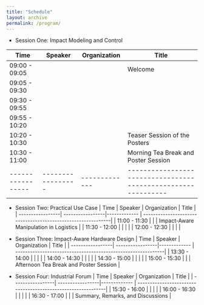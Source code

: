 ```yaml
---
title: "Schedule"
layout: archive
permalink: /program/
---
```


  * Session One: Impact Modeling and Control

| Time             | Speaker          | Organization |                   Title                                      |
| -----------------| -----------------|------------- | -------------------------------------------------------------|
| 09:00 - 09:05    |                  |              |     Welcome                                                  |
| 09:05 - 09:30    |                  |              |                                                              |
| 09:30 - 09:55    |                  |              |                                                              |
| 09:55 - 10:20    |                  |              |                                                              |
| 10:20 - 10:30    |                  |              |     Teaser Session of the Posters                            |
| 10:30 - 11:00    |                  |              |     Morning Tea Break and Poster Session                     |
| -----------------| -----------------|------------- | -------------------------------------------------------------|

  * Session Two: Practical Use Case 
| Time             | Speaker          | Organization |                   Title                                      |
| -----------------| -----------------|------------- | -------------------------------------------------------------|
| 11:00 - 11:30    |                  |              |   Impact-Aware Manipulation in Logistics                     |
| 11:30 - 12:00    |                  |              |                                                              |
| 12:00 - 12:30    |                  |              |                                                              |

  * Session Three: Impact-Aware Hardware Design
| Time             | Speaker          | Organization |                   Title                                      |
| -----------------| -----------------|------------- | -------------------------------------------------------------|
| 13:30 - 14:00    |                  |              |                                                              |
| 14:00 - 14:30    |                  |              |                                                              |
| 14:30 - 15:00    |                  |              |                                                              |
| 15:00 - 15:30    |                  |              |     Afternoon Tea Break and Poster Session                   |

  * Session Four: Industrial Forum 
| Time             | Speaker          | Organization |                   Title                                      |
| -----------------| -----------------|------------- | -------------------------------------------------------------|
| 15:30 - 16:00    |                  |              |                                                              |
| 16:00 - 16:30    |                  |              |                                                              |
| 16:30 - 17:00    |                  |              |   Summary, Remarks, and Discussions                          |

